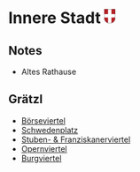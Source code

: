 # Innere Stadt <img src="./1.png" alt="W" width="20"/>

## Notes
* Altes Rathause

## Grätzl
* <a href="/borseviertel">Börseviertel</a>
* <a href="/schwedenplatz">Schwedenplatz</a>
* <a href="/stuben-franziskanerviertel">Stuben- &amp; Franziskanerviertel</a>
* <a href="/opernviertel">Opernviertel</a>
* <a href="/burgviertel">Burgviertel</a>
